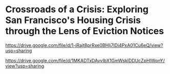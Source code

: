 # Crossroads of a Crisis: Exploring San Francisco's Housing Crisis through the Lens of Eviction Notices

https://drive.google.com/file/d/1-jRajt8prRxe0BHlj7IDi4PxA01Cu6eQ/view?usp=sharing

https://drive.google.com/file/d/1MKADTxDAvvIbX1GmWsklDDUcZpHlWqnY/view?usp=sharing

